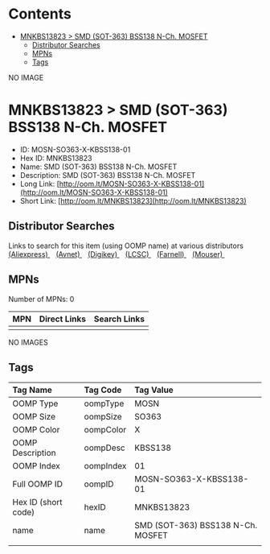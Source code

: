 



Contents
========

* [MNKBS13823 > SMD (SOT-363) BSS138 N-Ch. MOSFET](#mnkbs13823--smd-sot-363-bss138-n-ch-mosfet)
	* [Distributor Searches](#distributor-searches)
	* [MPNs](#mpns)
	* [Tags](#tags)
  
NO IMAGE  
# MNKBS13823 > SMD (SOT-363) BSS138 N-Ch. MOSFET

- ID: MOSN-SO363-X-KBSS138-01
- Hex ID: MNKBS13823
- Name: SMD (SOT-363) BSS138 N-Ch. MOSFET
- Description: SMD (SOT-363) BSS138 N-Ch. MOSFET
- Long Link: [http://oom.lt/MOSN-SO363-X-KBSS138-01](http://oom.lt/MOSN-SO363-X-KBSS138-01)
- Short Link: [http://oom.lt/MNKBS13823](http://oom.lt/MNKBS13823)

## Distributor Searches
  
Links to search for this item (using OOMP name) at various distributors  
[(Aliexpress) ](https://www.aliexpress.com/wholesale?SearchText=1117SMD+SOT-363+BSS138+N-Ch.+MOSFET)&nbsp;&nbsp;&nbsp;[(Avnet) ](https://www.avnet.com/shop/us/search/SMD+SOT-363+BSS138+N-Ch.+MOSFET)&nbsp;&nbsp;&nbsp;[(Digikey) ](https://www.digikey.co.uk/en/products/result?s=SMD+SOT-363+BSS138+N-Ch.+MOSFET)&nbsp;&nbsp;&nbsp;[(LCSC) ](https://www.lcsc.com/search?q=SMD+SOT-363+BSS138+N-Ch.+MOSFET)&nbsp;&nbsp;&nbsp;[(Farnell) ](https://uk.farnell.com/search?st=SMD+SOT-363+BSS138+N-Ch.+MOSFET)&nbsp;&nbsp;&nbsp;[(Mouser) ](https://www.mouser.com/c/?q=SMD+SOT-363+BSS138+N-Ch.+MOSFET)&nbsp;&nbsp;&nbsp;
## MPNs
  
Number of MPNs: 0  

|MPN|Direct Links|Search Links|
| :--- | :--- | :--- |
||||
  
NO IMAGES  
## Tags
  

|Tag Name|Tag Code|Tag Value|
| :--- | :--- | :--- |
|OOMP Type|oompType|MOSN|
|OOMP Size|oompSize|SO363|
|OOMP Color|oompColor|X|
|OOMP Description|oompDesc|KBSS138|
|OOMP Index|oompIndex|01|
|Full OOMP ID|oompID|MOSN-SO363-X-KBSS138-01|
|Hex ID (short code)|hexID|MNKBS13823|
|name|name|SMD (SOT-363) BSS138 N-Ch. MOSFET|
||||
